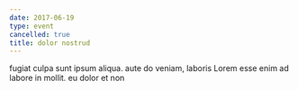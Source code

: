 ```yaml
---
date: 2017-06-19
type: event
cancelled: true
title: dolor nostrud
---
```

fugiat culpa sunt ipsum aliqua. aute do veniam, laboris Lorem esse enim ad labore in mollit. eu dolor et non